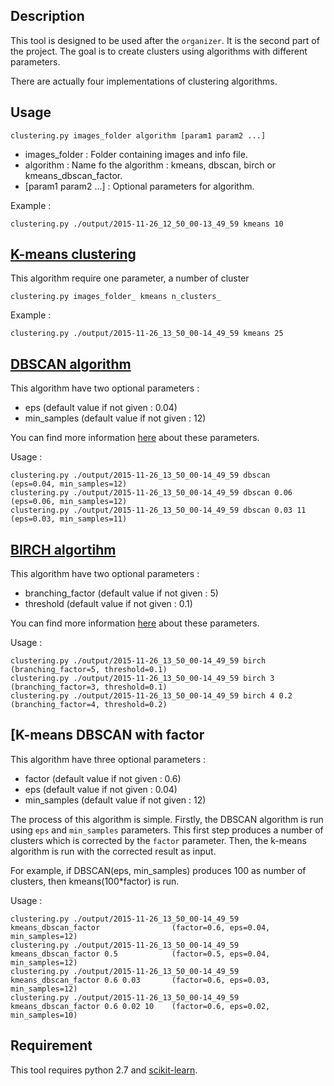 ## Description

This tool is designed to be used after the `organizer`. It is the second part of the project.
The goal is to create clusters using algorithms with different parameters.

There are actually four implementations of clustering algorithms.

## Usage

    clustering.py images_folder algorithm [param1 param2 ...]
    
  * images_folder : Folder containing images and info file.
  * algorithm : Name fo the algorithm : kmeans, dbscan, birch or kmeans_dbscan_factor.
  * [param1 param2 ...] : Optional parameters for algorithm.
  
Example :

    clustering.py ./output/2015-11-26_12_50_00-13_49_59 kmeans 10

## [K-means clustering](https://en.wikipedia.org/wiki/K-means_clustering)

This algorithm require one parameter, a number of cluster

    clustering.py images_folder_ kmeans n_clusters_
    
Example :

    clustering.py ./output/2015-11-26_13_50_00-14_49_59 kmeans 25
    
## [DBSCAN algorithm](https://en.wikipedia.org/wiki/DBSCAN)

This algorithm have two optional parameters :

  * eps (default value if not given : 0.04)
  * min_samples (default value if not given : 12)
  
You can find more information [here](https://en.wikipedia.org/wiki/DBSCAN) about these parameters.
  
Usage :

    clustering.py ./output/2015-11-26_13_50_00-14_49_59 dbscan              (eps=0.04, min_samples=12)
    clustering.py ./output/2015-11-26_13_50_00-14_49_59 dbscan 0.06         (eps=0.06, min_samples=12)
    clustering.py ./output/2015-11-26_13_50_00-14_49_59 dbscan 0.03 11      (eps=0.03, min_samples=11)
    

## [BIRCH algortihm](https://en.wikipedia.org/wiki/BIRCH)

This algorithm have two optional parameters :

  * branching_factor (default value if not given : 5)
  * threshold (default value if not given : 0.1)
  
You can find more information [here](https://en.wikipedia.org/wiki/DBSCAN) about these parameters.
  
Usage :

    clustering.py ./output/2015-11-26_13_50_00-14_49_59 birch               (branching_factor=5, threshold=0.1)
    clustering.py ./output/2015-11-26_13_50_00-14_49_59 birch 3             (branching_factor=3, threshold=0.1)
    clustering.py ./output/2015-11-26_13_50_00-14_49_59 birch 4 0.2         (branching_factor=4, threshold=0.2)

## [K-means DBSCAN with factor

This algorithm have three optional parameters :

  * factor (default value if not given : 0.6)
  * eps (default value if not given : 0.04)
  * min_samples (default value if not given : 12)
  
The process of this algorithm is simple. Firstly, the DBSCAN algorithm is run using `eps` and `min_samples` parameters.
This first step produces a number of clusters which is corrected by the `factor` parameter. Then, the k-means algorithm
is run with the corrected result as input.

For example, if DBSCAN(eps, min_samples) produces 100 as number of clusters, then kmeans(100*factor) is run.
 
Usage :

    clustering.py ./output/2015-11-26_13_50_00-14_49_59 kmeans_dbscan_factor                (factor=0.6, eps=0.04, min_samples=12)
    clustering.py ./output/2015-11-26_13_50_00-14_49_59 kmeans_dbscan_factor 0.5            (factor=0.5, eps=0.04, min_samples=12)
    clustering.py ./output/2015-11-26_13_50_00-14_49_59 kmeans_dbscan_factor 0.6 0.03       (factor=0.6, eps=0.03, min_samples=12)
    clustering.py ./output/2015-11-26_13_50_00-14_49_59 kmeans_dbscan_factor 0.6 0.02 10    (factor=0.6, eps=0.02, min_samples=10)
    
## Requirement

This tool requires python 2.7 and [scikit-learn](http://scikit-learn.org/stable/install.html).